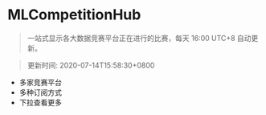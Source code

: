 # MLCompetitionHub

> 一站式显示各大数据竞赛平台正在进行的比赛，每天 16:00 UTC+8 自动更新。
  
> 更新时间: 2020-07-14T15:58:30+0800 

* 多家竞赛平台
* 多种订阅方式
* 下拉查看更多